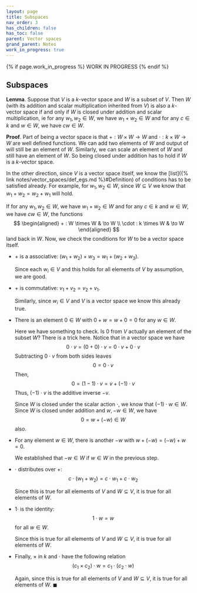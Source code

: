```yaml
---
layout: page
title: Subspaces
nav_order: 3
has_children: false
has_toc: false
parent: Vector spaces
grand_parent: Notes
work_in_progress: true
---
```


{% if page.work_in_progress %}
    WORK IN PROGRESS
{% endif %}

## Subspaces



**Lemma**. Suppose that $V$ is a $k$-vector space and $W$ is a subset of $V$. Then $W$ (with its addition and scalar 
multiplication inherited from $V$) is also a $k$-vector space if and only if $W$ is closed under addition and 
scalar multiplication, ie for any $w_1,w_2 \in W$, we have $w_1 + w_2 \in W$ and for any $c \in k$ and $w \in W$, we 
have $cw \in W$. 

**Proof**. Part of being a vector space is that $+ : W \times W \to W$ and $\cdot: k \times W \to W$ are well 
defined functions. We can add two elements of $W$ and output of will still be an element of $W$. Similarly, we 
can scale an element of $W$ and still have an element of $W$. So being closed under addition has to hold if $W$ 
is a $k$-vector space. 

In the other direction, since $V$ is a vector space itself, we know the 
[list]({% link notes/vector_spaces/def_egs.md %}#Definition) of conditions has to be satisfied already. For example, 
for $w_1,w_2 \in W$, since $W \subseteq V$ we know that $w_1 + w_2 = w_2 + w_1$ will hold. 

If for any $w_1,w_2 \in W$, we have $w_1 + w_2 \in W$ and for any $c \in k$ and $w \in W$, we 
have $cw \in W$, the functions
$$
    \begin{aligned}
        + : W \times W & \to W \\
        \cdot : k \times W & \to W
    \end{aligned}
$$
land back in $W$. Now, we check the conditions for $W$ to be a vector space itself. 
- $+$ is a associative: $(w_1+w_2)+w_3 = w_1+(w_2+w_3)$. 

    Since each $w_i \in V$ and this holds for all elements of $V$ by assumption, we are good. 

- $+$ is commutative: $v_1 + v_2 = v_2 + v_1$. 

    Similarly, since $w_i \in V$ and $V$ is a vector space we know this already true. 

- There is an element $0 \in W$ with $0 + w = w + 0 = 0$ for any $w \in W$. 

    Here we have something to check. Is $0$ from $V$ actually an element of the subset $W$? 
    There is a trick here. Notice that in a vector space we have 
    $$
        0 \cdot v = (0+0)\cdot v = 0 \cdot v + 0 \cdot v
    $$
    Subtracting $0 \cdot v$ from both sides leaves 
    $$
        0 = 0 \cdot v
    $$
    Then, 
    $$
        0 = (1-1)\cdot v = v + (-1) \cdot v
    $$
    Thus, $(-1) \cdot v$ is the additive inverse $-v$. 

    Since $W$ is closed under the scalar action $\cdot$, we know that $(-1) \cdot w \in W$. 
    Since $W$ is closed under addition and $w, -w \in W$, we have 
    $$
        0 = w + (-w) \in W
    $$
    also.

- For any element $w \in W$, there is another $-w$ with $w + (-w) = (-w) + w = 0$. 

    We established that $-w \in W$ if $w \in W$ in the previous step. 

- $\cdot$ distributes over $+$: 
$$
    c \cdot (w_1 + w_2) = c\cdot w_1 + c \cdot w_2
$$

    Since this is true for all elements of $V$ and $W \subseteq V$, it is true for all elements of $W$. 

- $1 \cdot$ is the identity: 
$$
    1 \cdot w = w 
$$
for all $w \in W$.

    Since this is true for all elements of $V$ and $W \subseteq V$, it is true for all elements of $W$. 

- Finally, $\times$ in $k$ and $\cdot$ have the following relation 
$$
    (c_1 \times c_2) \cdot w = c_1 \cdot (c_2 \cdot w)
$$

    Again, since this is true for all elements of $V$ and $W \subseteq V$, it is true for all elements of $W$. 
    $\blacksquare$